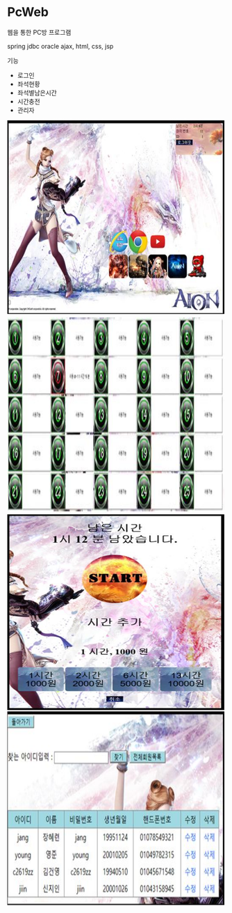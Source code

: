 # PcWeb
웹을 통한 PC방 프로그램

spring jdbc oracle ajax, html, css, jsp

기능
* 로그인
* 좌석현황
* 좌석별남은시간
* 시간충전
* 관리자

<img src = './img/main.jpg' width = '500' height = '450' />
<img src = './img/seat.jpg' width = '500' height = '450' />
<img src = './img/time.jpg' width = '500' height = '450' />
<img src = './img/user.jpg' width = '500' height = '450' />
